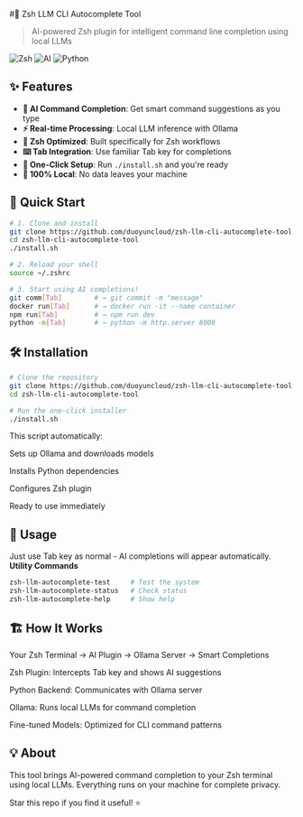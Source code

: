 #🚀 Zsh LLM CLI Autocomplete Tool

> AI-powered Zsh plugin for intelligent command line completion using local LLMs

![Zsh](https://img.shields.io/badge/Shell-Zsh-blue)
![AI](https://img.shields.io/badge/AI-Ollama-green)
![Python](https://img.shields.io/badge/Python-3.8%2B-yellow)

## ✨ Features

- **🤖 AI Command Completion**: Get smart command suggestions as you type
- **⚡ Real-time Processing**: Local LLM inference with Ollama
- **🎯 Zsh Optimized**: Built specifically for Zsh workflows
- **⌨️ Tab Integration**: Use familiar Tab key for completions
- **🔧 One-Click Setup**: Run `./install.sh` and you're ready
- **💾 100% Local**: No data leaves your machine

## 🚀 Quick Start

```bash
# 1. Clone and install
git clone https://github.com/duoyuncloud/zsh-llm-cli-autocomplete-tool.git
cd zsh-llm-cli-autocomplete-tool
./install.sh

# 2. Reload your shell
source ~/.zshrc

# 3. Start using AI completions!
git comm[Tab]        # → git commit -m "message"
docker run[Tab]      # → docker run -it --name container
npm run[Tab]         # → npm run dev
python -m[Tab]       # → python -m http.server 8000
```
## 🛠️ Installation

```bash
# Clone the repository
git clone https://github.com/duoyuncloud/zsh-llm-cli-autocomplete-tool.git
cd zsh-llm-cli-autocomplete-tool

# Run the one-click installer
./install.sh
```
This script automatically:

Sets up Ollama and downloads models

Installs Python dependencies

Configures Zsh plugin

Ready to use immediately

## 🔧 Usage
Just use Tab key as normal - AI completions will appear automatically.
**Utility Commands**
```bash
zsh-llm-autocomplete-test     # Test the system
zsh-llm-autocomplete-status   # Check status
zsh-llm-autocomplete-help     # Show help
```

## 🏗️ How It Works
Your Zsh Terminal → AI Plugin → Ollama Server → Smart Completions

Zsh Plugin: Intercepts Tab key and shows AI suggestions

Python Backend: Communicates with Ollama server

Ollama: Runs local LLMs for command completion

Fine-tuned Models: Optimized for CLI command patterns

## 💡 About
This tool brings AI-powered command completion to your Zsh terminal using local LLMs. Everything runs on your machine for complete privacy.

Star this repo if you find it useful! ⭐